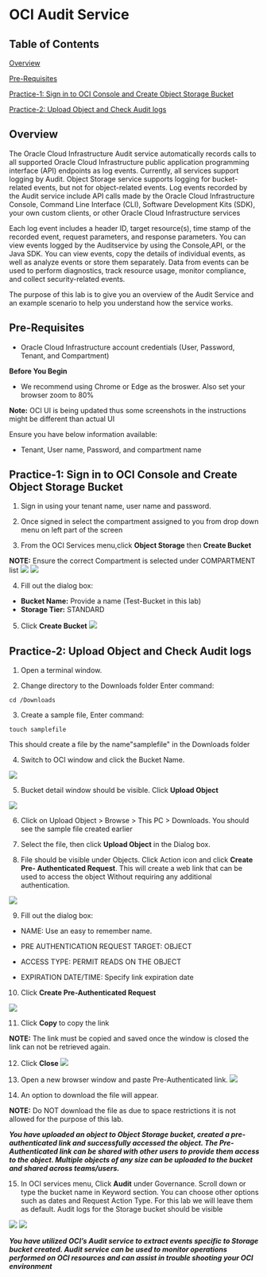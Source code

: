 # OCI Audit Service
  
## Table of Contents

[Overview](#overview)

[Pre-Requisites](#pre-requisites)

[Practice-1: Sign in to OCI Console and Create Object Storage Bucket](#practice-1-sign-in-to-oci-console-and-create-object-storage-bucket)

[Practice-2: Upload Object and Check Audit logs](#practice-2-upload-object-and-check-audit-logs)

## Overview

The Oracle Cloud Infrastructure Audit service automatically records calls to all supported Oracle Cloud Infrastructure public application programming interface (API) endpoints as log events. Currently, all services support logging by Audit. Object Storage service supports logging for bucket-related events, but not for object-related events. Log events recorded by the Audit service include API calls made by the Oracle Cloud Infrastructure Console, Command Line Interface (CLI), Software Development Kits (SDK), your own custom clients, or other Oracle Cloud Infrastructure services

Each log event includes a header ID, target resource(s), time stamp of the recorded event, request parameters, and response parameters. You can view events logged by the Auditservice by using the Console,API, or the Java SDK. You can view events, copy the details of individual events, as well as analyze events or store them separately. Data from events can be used to perform diagnostics, track resource usage, monitor compliance, and collect security-related events.

The purpose of this lab is to give you an overview of the Audit Service and an example scenario to help you understand how the service works.

## Pre-Requisites

- Oracle Cloud Infrastructure account credentials (User, Password, Tenant, and Compartment)  

**Before You Begin**

- We recommend using Chrome or Edge as the broswer. Also set your browser zoom to 80%

**Note:** OCI UI is being updated thus some screenshots in the instructions might be different than actual UI

Ensure you have below information available:

- Tenant, User name, Password, and compartment name

## Practice-1: Sign in to OCI Console and Create Object Storage Bucket

1. Sign in using your tenant name, user name and password.

2. Once signed in select the compartment assigned to you from drop down menu on left part of the screen

3. From the OCI Services menu,click **Object Storage** then **Create Bucket**

**NOTE:** Ensure the correct Compartment is selected under COMPARTMENT list
![]( img/AUDIT001.PNG)
![]( img/AUDIT002.PNG)

4. Fill out the dialog box:
- **Bucket Name:** Provide a name (Test-Bucket in this lab)
- **Storage Tier:**  STANDARD 

5. Click **Create Bucket**
![]( img/AUDIT003.PNG)

## Practice-2: Upload Object and Check Audit logs

1. Open a terminal window.

2. Change directory to the Downloads folder Enter command: 
```
cd /Downloads
```

3. Create a sample file, Enter command:
```
touch samplefile
```
This should create a file by the name"samplefile" in the Downloads folder

4. Switch to OCI window and click the Bucket Name.

![]( img/AUDIT006.PNG)

5. Bucket detail window should be visible. Click **Upload Object**

![]( img/AUDIT007.PNG)

6. Click on Upload Object > Browse > This PC > Downloads. You should see the sample file created earlier

7. Select the file, then click **Upload Object** in the Dialog box.

8. File should be visible under Objects. Click 
Action icon and click **Create Pre-
Authenticated Request**. This will create a web
link that can be used to access the object 
Without requiring any additional authentication.

![]( imgOS/OBJECT-STORAGE008.PNG)

9. Fill out the dialog box:

- NAME: Use an easy to remember name.

- PRE AUTHENTICATION REQUEST TARGET: OBJECT

- ACCESS TYPE: PERMIT READS ON THE OBJECT

- EXPIRATION DATE/TIME: Specify link expiration date

10. Click **Create Pre-Authenticated Request**

![]( imgOS/OBJECT-STORAGE009.PNG)

11. Click **Copy** to copy the link

**NOTE:** The link must be copied and saved once the window is closed the link can not be retrieved again. 

12. Click **Close**
![]( imgOS/OBJECT-STORAGE010.PNG)

13. Open a new browser window and paste Pre-Authenticated link. 
![]( imgOS/OBJECT-STORAGE011.PNG)

14.  An option to download the file will appear.

**NOTE:** Do NOT download the file as due to space restrictions it is not allowed for the purpose of this lab.

***You have uploaded an object to Object Storage bucket, created a pre-authenticated link and successfully accessed the object. The Pre-Authenticated link can be shared with 
other users to provide them access to the object.
Multiple objects of any size can be uploaded to the bucket and shared across teams/users.***


15. In OCI services menu, Click **Audit** under Governance. Scroll down or type the bucket name in 
Keyword section. You can choose other options
such as dates and Request Action Type. For this 
lab we will leave them as default. Audit logs for the Storage bucket should be visible

![]( img/AUDIT008.PNG)
![]( img/AUDIT009.PNG)

***You have utilized OCI’s Audit service to extract events specific to Storage bucket created. Audit service can be used to monitor operations performed on OCI resources and can assist in trouble 
shooting your OCI environment***
